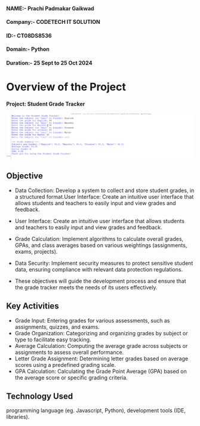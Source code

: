 #### NAME:- Prachi Padmakar Gaikwad
#### Company:- CODETECH IT SOLUTION
#### ID:- CT08DS8536
#### Domain:- Python
#### Duration:- 25 Sept to 25 Oct 2024


# Overview of the Project

#### Project: Student Grade Tracker

![Output:- Task_1](TASK-1OUTPUT.png)

## Objective

* Data Collection: Develop a system to collect and store student grades, in a structured format.User Interface: Create an intuitive user interface that allows students and 
  teachers to easily input and view grades and feedback.

* User Interface: Create an intuitive user interface that allows students and teachers to easily input and view grades and feedback.

* Grade Calculation: Implement algorithms to calculate overall grades, GPAs, and class averages based on various weightings (assignments, exams, projects).

* Data Security: Implement security measures to protect sensitive student data, ensuring compliance with relevant data protection regulations.

* These objectives will guide the development process and ensure that the grade tracker meets the needs of its users effectively.


## Key Activities

* Grade Input: Entering grades for various assessments, such as assignments, quizzes, and exams.
* Grade Organization: Categorizing and organizing grades by subject or type to facilitate easy tracking.
* Average Calculation: Computing the average grade across subjects or assignments to assess overall performance.
* Letter Grade Assignment: Determining letter grades based on average scores using a predefined grading scale.
* GPA Calculation: Calculating the Grade Point Average (GPA) based on the average score or specific grading criteria.

## Technology Used

programming language (eg. Javascript, Python), development tools (IDE, libraries).
